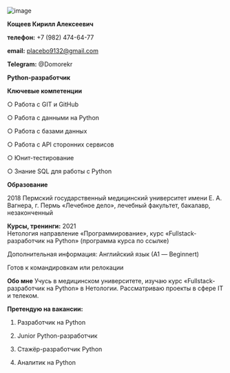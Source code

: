 ![image](https://user-images.githubusercontent.com/97829876/168480006-4ee77409-f715-48ff-8377-adb8a2e62ae1.png)

**Кощеев Кирилл Алексеевич**

**телефон:** +7 (982) 474-64-77

**email:** placebo9132@gmail.com

**Telegram:** @Domorekr

**Python-разработчик**               


**Ключевые компетенции**

○	Работа с GIT и GitHub

○	Работа с данными на Python

○	Работа с базами данных

○	Работа с API сторонних сервисов

○	Юнит-тестирование

○	Знание SQL для работы с Python


**Образование**

2018
Пермский государственный медицинский университет имени Е. А. Вагнера, г. Пермь
«Лечебное дело», лечебный факультет, бакалавр, незаконченный

**Курсы, тренинги:**
2021  
Нетология
направление «Программирование», курс «Fullstack-разработчик на Python» (программа курса по ссылке)

Дополнительная информация:
Английский язык (А1 — Beginnert)

Готов к командировкам или релокации

**Обо мне**
Учусь в медицинском университете, изучаю курс «Fullstack-разработчик на Python» в Нетологии. Рассматриваю проекты в сфере IT и телеком. 


**Претендую на вакансии:**

1. Разработчик на Python

2. Junior Python-разработчик

3. Стажёр-разработчик Python

4. Аналитик на Python
